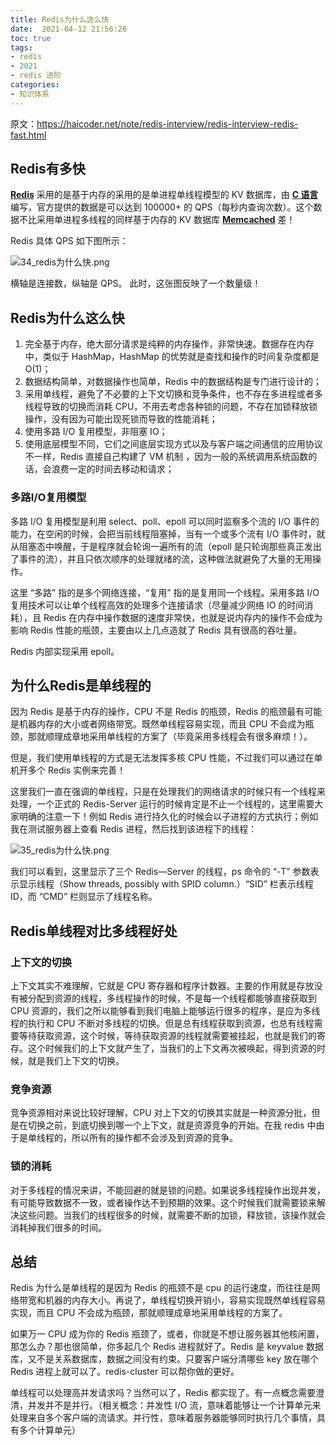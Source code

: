 ```yaml
---
title: Redis为什么这么快
date:  2021-04-12 21:56:26
toc: true
tags: 
- redis
- 2021
- redis 进阶
categories:
- 知识体系
---
```


原文：https://haicoder.net/note/redis-interview/redis-interview-redis-fast.html

## Redis有多快

**[Redis](https://haicoder.net/redis/redis-tutorial.html)** 采用的是基于内存的采用的是单进程单线程模型的 KV 数据库，由 **[C 语言](https://haicoder.net/c/c-tutorial.html)** 编写，官方提供的数据是可以达到 100000+ 的 QPS（每秒内查询次数）。这个数据不比采用单进程多线程的同样基于内存的 KV 数据库 **[Memcached](https://haicoder.net/memcached/memcached-tutorial.html)** 差！
<!-- more -->

Redis 具体 QPS 如下图所示：

![34_redis为什么快.png](https://wdj-1252419878.cos.ap-beijing.myqcloud.com/blog/2021-04-12-134853.jpg)

横轴是连接数，纵轴是 QPS。 此时，这张图反映了一个数量级！

## Redis为什么这么快

1. 完全基于内存，绝大部分请求是纯粹的内存操作，非常快速。数据存在内存中，类似于 HashMap，HashMap 的优势就是查找和操作的时间复杂度都是 O(1)；
2. 数据结构简单，对数据操作也简单，Redis 中的数据结构是专门进行设计的；
3. 采用单线程，避免了不必要的上下文切换和竞争条件，也不存在多进程或者多线程导致的切换而消耗 CPU，不用去考虑各种锁的问题，不存在加锁释放锁操作，没有因为可能出现死锁而导致的性能消耗；
4. 使用多路 I/O 复用模型，非阻塞 IO；
5. 使用底层模型不同，它们之间底层实现方式以及与客户端之间通信的应用协议不一样，Redis 直接自己构建了 VM 机制 ，因为一般的系统调用系统函数的话，会浪费一定的时间去移动和请求；

### 多路I/O复用模型

多路 I/O 复用模型是利用 select、poll、epoll 可以同时监察多个流的 I/O 事件的能力，在空闲的时候，会把当前线程阻塞掉，当有一个或多个流有 I/O 事件时，就从阻塞态中唤醒，于是程序就会轮询一遍所有的流（epoll 是只轮询那些真正发出了事件的流），并且只依次顺序的处理就绪的流，这种做法就避免了大量的无用操作。

这里 “多路” 指的是多个网络连接，“复用” 指的是复用同一个线程。采用多路 I/O 复用技术可以让单个线程高效的处理多个连接请求（尽量减少网络 IO 的时间消耗），且 Redis 在内存中操作数据的速度非常快，也就是说内存内的操作不会成为影响 Redis 性能的瓶颈，主要由以上几点造就了 Redis 具有很高的吞吐量。

Redis 内部实现采用 epoll。

## 为什么Redis是单线程的

因为 Redis 是基于内存的操作，CPU 不是 Redis 的瓶颈，Redis 的瓶颈最有可能是机器内存的大小或者网络带宽。既然单线程容易实现，而且 CPU 不会成为瓶颈，那就顺理成章地采用单线程的方案了（毕竟采用多线程会有很多麻烦！）。

但是，我们使用单线程的方式是无法发挥多核 CPU 性能，不过我们可以通过在单机开多个 Redis 实例来完善！

这里我们一直在强调的单线程，只是在处理我们的网络请求的时候只有一个线程来处理，一个正式的 Redis-Server 运行的时候肯定是不止一个线程的，这里需要大家明确的注意一下！例如 Redis 进行持久化的时候会以子进程的方式执行；例如我在测试服务器上查看 Redis 进程，然后找到该进程下的线程：

![35_redis为什么快.png](https://wdj-1252419878.cos.ap-beijing.myqcloud.com/blog/2021-04-12-134857.png)

我们可以看到，这里显示了三个 Redis—Server 的线程，ps 命令的 “-T” 参数表示显示线程（Show threads, possibly with SPID column.）“SID” 栏表示线程 ID，而 “CMD” 栏则显示了线程名称。

## Redis单线程对比多线程好处

### 上下文的切换

上下文其实不难理解，它就是 CPU 寄存器和程序计数器。主要的作用就是存放没有被分配到资源的线程，多线程操作的时候，不是每一个线程都能够直接获取到 CPU 资源的，我们之所以能够看到我们电脑上能够运行很多的程序，是应为多线程的执行和 CPU 不断对多线程的切换。但是总有线程获取到资源，也总有线程需要等待获取资源，这个时候，等待获取资源的线程就需要被挂起，也就是我们的寄存。这个时候我们的上下文就产生了，当我们的上下文再次被唤起，得到资源的时候，就是我们上下文的切换。

### 竞争资源

竞争资源相对来说比较好理解，CPU 对上下文的切换其实就是一种资源分批，但是在切换之前，到底切换到哪一个上下文，就是资源竞争的开始。在我 redis 中由于是单线程的，所以所有的操作都不会涉及到资源的竞争。

### 锁的消耗

对于多线程的情况来讲，不能回避的就是锁的问题。如果说多线程操作出现并发，有可能导致数据不一致，或者操作达不到预期的效果。这个时候我们就需要锁来解决这些问题。当我们的线程很多的时候，就需要不断的加锁，释放锁，该操作就会消耗掉我们很多的时间。

## 总结

Redis 为什么是单线程的是因为 Redis 的瓶颈不是 cpu 的运行速度，而往往是网络带宽和机器的内存大小。再说了，单线程切换开销小，容易实现既然单线程容易实现，而且 CPU 不会成为瓶颈，那就顺理成章地采用单线程的方案了。

如果万一 CPU 成为你的 Redis 瓶颈了，或者，你就是不想让服务器其他核闲置，那怎么办？那也很简单，你多起几个 Redis 进程就好了。Redis 是 keyvalue 数据库，又不是关系数据库，数据之间没有约束。只要客户端分清哪些 key 放在哪个 Redis 进程上就可以了。redis-cluster 可以帮你做的更好。

单线程可以处理高并发请求吗？当然可以了，Redis 都实现了。有一点概念需要澄清，并发并不是并行。（相关概念：并发性 I/O 流，意味着能够让一个计算单元来处理来自多个客户端的流请求。并行性，意味着服务器能够同时执行几个事情，具有多个计算单元）